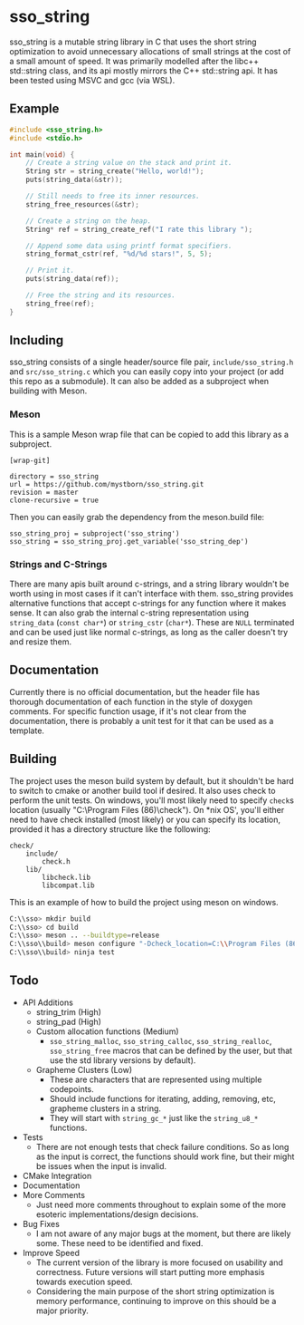 # sso_string

sso_string is a mutable string library in C that uses the short string optimization to avoid unnecessary allocations of small strings at the cost of a small amount of speed. It was primarily modelled after the libc++ std::string class, and its api mostly mirrors the C++ std::string api. It has been tested using MSVC and gcc (via WSL).

## Example

``` c
#include <sso_string.h>
#include <stdio.h>

int main(void) {
    // Create a string value on the stack and print it.
    String str = string_create("Hello, world!");
    puts(string_data(&str));

    // Still needs to free its inner resources.
    string_free_resources(&str);

    // Create a string on the heap.
    String* ref = string_create_ref("I rate this library ");

    // Append some data using printf format specifiers.
    string_format_cstr(ref, "%d/%d stars!", 5, 5);

    // Print it.
    puts(string_data(ref));

    // Free the string and its resources.
    string_free(ref); 
}
```

## Including

sso_string consists of a single header/source file pair, `include/sso_string.h` and `src/sso_string.c` which you can easily copy into your project (or add this repo as a submodule). It can also be added as a subproject when building with Meson.

### Meson

This is a sample Meson wrap file that can be copied to add this library as a subproject.

```
[wrap-git]

directory = sso_string
url = https://github.com/mystborn/sso_string.git
revision = master
clone-recursive = true
```

Then you can easily grab the dependency from the meson.build file:

``` meson
sso_string_proj = subproject('sso_string')
sso_string = sso_string_proj.get_variable('sso_string_dep')
```

### Strings and C-Strings

There are many apis built around c-strings, and a string library wouldn't be worth using in most cases if it can't interface with them. sso_string provides alternative functions that accept c-strings for any function where it makes sense. It can also grab the internal c-string representation using `string_data` (`const char*`)  or `string_cstr` (`char*`). These are `NULL` terminated and can be used just like normal c-strings, as long as the caller doesn't try and resize them.

## Documentation

Currently there is no official documentation, but the header file has thorough documentation of each function in the style of doxygen comments. For specific function usage, if it's not clear from the documentation, there is probably a unit test for it that can be used as a template.

## Building

The project uses the meson build system by default, but it shouldn't be hard to switch to cmake or another build tool if desired. It also uses check to perform the unit tests. On windows, you'll most likely need to specify `check`s location (usually "C:\Program Files (86)\check"). On \*nix OS', you'll either need to have check installed (most likely) or you can specify its location, provided it has a directory structure like the following:

```
check/
    include/
        check.h
    lib/
        libcheck.lib
        libcompat.lib
```

This is an example of how to build the project using meson on windows.

```sh
C:\\sso> mkdir build
C:\\sso> cd build
C:\\sso> meson .. --buildtype=release
C:\\sso\\build> meson configure "-Dcheck_location=C:\\Program Files (86)\\check"
C:\\sso\\build> ninja test
```

## Todo

* API Additions
    * string_trim (High)
    * string_pad (High)
    * Custom allocation functions (Medium)
        * `sso_string_malloc`, `sso_string_calloc`, `sso_string_realloc`, `sso_string_free` 
          macros that can be defined by the user, but that use the std library versions by default). 
    * Grapheme Clusters (Low)
        * These are characters that are represented using multiple codepoints.
        * Should include functions for iterating, adding, removing, etc, grapheme clusters in a string.
        * They will start with `string_gc_*` just like the `string_u8_*` functions.
* Tests
    * There are not enough tests that check failure conditions. So as long as the input is correct, the functions should work fine, but their might be issues when the input is invalid.
* CMake Integration
* Documentation
* More Comments
    * Just need more comments throughout to explain some of the more esoteric implementations/design decisions.
* Bug Fixes
    * I am not aware of any major bugs at the moment, but there are likely some. These need to be identified and fixed.
* Improve Speed 
    * The current version of the library is more focused on usability and correctness. Future versions will start putting more
      emphasis towards execution speed.
    * Considering the main purpose of the short string optimization is memory performance, continuing to improve on this should be a major priority.